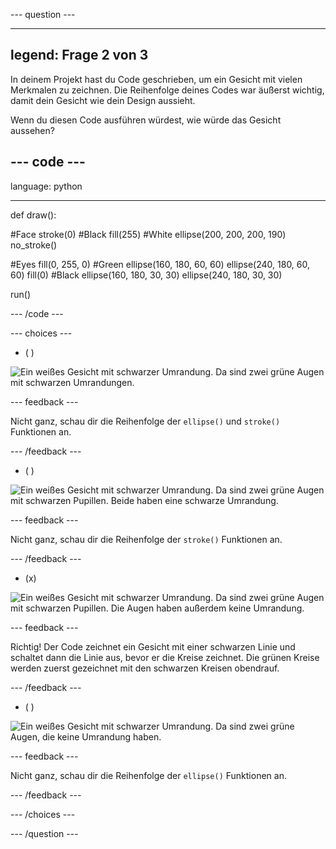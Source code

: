 --- question ---

---
legend: Frage 2 von 3
---

In deinem Projekt hast du Code geschrieben, um ein Gesicht mit vielen Merkmalen zu zeichnen. Die Reihenfolge deines Codes war äußerst wichtig, damit dein Gesicht wie dein Design aussieht.

Wenn du diesen Code ausführen würdest, wie würde das Gesicht aussehen?

--- code ---
---
language: python

---

def draw():

  #Face stroke(0) #Black fill(255) #White ellipse(200, 200, 200, 190) no_stroke()

  #Eyes fill(0, 255, 0) #Green ellipse(160, 180, 60, 60) ellipse(240, 180, 60, 60) fill(0) #Black ellipse(160, 180, 30, 30) ellipse(240, 180, 30, 30)

run()

--- /code ---

--- choices ---

- ( )

![Ein weißes Gesicht mit schwarzer Umrandung. Da sind zwei grüne Augen mit schwarzen Umrandungen.](images/face1.png)

 --- feedback ---

 Nicht ganz, schau dir die Reihenfolge der `ellipse()` und `stroke()` Funktionen an.

 --- /feedback ---

- ( )

![Ein weißes Gesicht mit schwarzer Umrandung. Da sind zwei grüne Augen mit schwarzen Pupillen. Beide haben eine schwarze Umrandung.](images/face2.png)

 --- feedback ---

 Nicht ganz, schau dir die Reihenfolge der `stroke()` Funktionen an.

 --- /feedback ---

- (x)

![Ein weißes Gesicht mit schwarzer Umrandung. Da sind zwei grüne Augen mit schwarzen Pupillen. Die Augen haben außerdem keine Umrandung.](images/face3.png)

 --- feedback ---

 Richtig! Der Code zeichnet ein Gesicht mit einer schwarzen Linie und schaltet dann die Linie aus, bevor er die Kreise zeichnet. Die grünen Kreise werden zuerst gezeichnet mit den schwarzen Kreisen obendrauf.

 --- /feedback ---

- ( )

![Ein weißes Gesicht mit schwarzer Umrandung. Da sind zwei grüne Augen, die keine Umrandung haben.](images/face4.png)

 --- feedback ---

 Nicht ganz, schau dir die Reihenfolge der `ellipse()` Funktionen an.

 --- /feedback ---

--- /choices ---

--- /question ---
